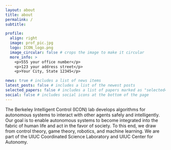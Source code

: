 ```yaml
---
layout: about
title: about
permalink: /
subtitle: 

profile:
  align: right
  image: prof_pic.jpg
  logo: ICON_logo.png
  image_circular: false # crops the image to make it circular
  more_info: >
    <p>555 your office number</p>
    <p>123 your address street</p>
    <p>Your City, State 12345</p>

news: true # includes a list of news items
latest_posts: false # includes a list of the newest posts
selected_papers: false # includes a list of papers marked as "selected={true}"
social: false # includes social icons at the bottom of the page
---
```


The Berkeley Intelligent Control (ICON) lab develops algorithms for autonomous systems to interact with other agents safely and intelligently. Our goal is to enable autonomous systems to become integrated into the fabric of human life and act in the favor of society. To this end, we draw from control theory, game theory, robotics, and machine learning. We are part of the UIUC Coordinated Science Laboratory and UIUC Center for Autonomy. 
